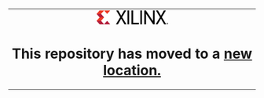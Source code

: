 <table>
 <tr width="100%">
    <td align="center"><img src="https://raw.githubusercontent.com/Xilinx/Image-Collateral/main/xilinx-logo.png" width="30%"/><h1>This repository has moved to a <a href="https://github.com/Xilinx/Vitis-Tutorials/tree/master/AI_Engine_Development/Feature_Tutorials/03-rtp-configuration/step4_async_pl_scalar_aie_array.md">new location.</a></h1>
    </td>
 </tr>
</table>
